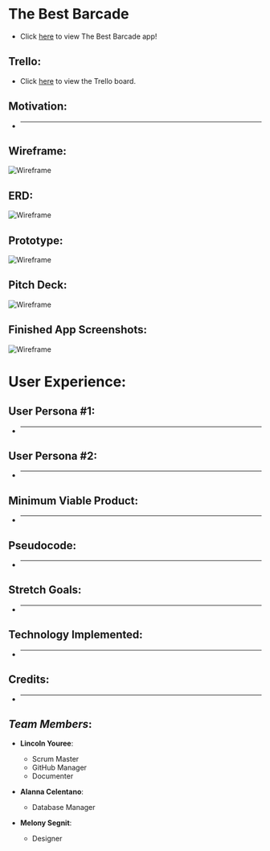 # The Best Barcade

* Click [here]() to view The Best Barcade app!

## Trello:

* Click [here]() to view the Trello board. 

## Motivation:

* ___________

## Wireframe:

![Wireframe]()

## ERD:

![Wireframe]()

## Prototype:

![Wireframe]()

## Pitch Deck:

![Wireframe]()

## Finished App Screenshots:

![Wireframe]()

# User Experience: 

## User Persona #1:

* ______________

## User Persona #2:

* ______________

## Minimum Viable Product:

* ______________

## Pseudocode:

* ______________

## Stretch Goals:

* ______________

## Technology Implemented:

* ______________

## Credits:

* ______________

## _Team Members_:

* __Lincoln Youree__:
  - Scrum Master
  - GitHub Manager
  - Documenter

* __Alanna Celentano__:
  - Database Manager

* __Melony Segnit__:
  - Designer